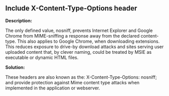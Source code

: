 
Include X-Content-Type-Options header
-------


**Description:**

The only defined value, nosniff, prevents Internet Explorer and Google Chrome from MIME-sniffing a response away from 
the declared content-type. 
This also applies to Google Chrome, when downloading extensions. 
This reduces exposure to drive-by download attacks and sites serving user uploaded content that, by clever naming, 
could be treated by MSIE as executable or dynamic HTML files.


**Solution:**

These headers are also known as the: X-Content-Type-Options: nosniff; and provide protection against Mime content type attacks when implemented in the application or webserver. 	